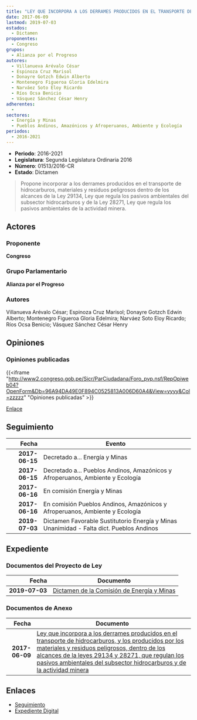 ```yaml
---
title: "LEY QUE INCORPORA A LOS DERRAMES PRODUCIDOS EN EL TRANSPORTE DE HIDROCARBUROS Y LOS PRODUCIDOS POR LOS MATERIALES Y RESIDUOS PELIGROSOS, DENTRO DE LOS ALCANCES DE LAS LEYES 291334, 28271 QUE REGULAN LOS PASIVOS AMBIENTALES DEL SUBSECTOR HIDROCARBUROS Y DE LA ACTIVIDAD MINERA"
date: 2017-06-09
lastmod: 2019-07-03
estados: 
  - Dictamen
proponentes: 
  - Congreso
grupos: 
  - Alianza por el Progreso
autores: 
  - Villanueva Arévalo César
  - Espinoza Cruz Marisol
  - Donayre Gotzch Edwin Alberto
  - Montenegro Figueroa Gloria Edelmira
  - Narváez Soto Eloy Ricardo
  - Ríos Ocsa Benicio
  - Vásquez Sánchez César Henry
adherentes: 
  - 
sectores: 
  - Energía y Minas
  - Pueblos Andinos, Amazónicos y Afroperuanos, Ambiente y Ecología
periodos: 
  - 2016-2021
---
```


- **Periodo**: 2016-2021
- **Legislatura**: Segunda Legislatura Ordinaria 2016
- **Número**: 01513/2016-CR
- **Estado**: Dictamen

> Propone incorporar a los derrames producidos en el transporte de hidrocarburos, materiales y residuos peligrosos dentro de los alcances de la Ley 29134, Ley que regula los pasivos ambientales del subsector hidrocarburos y de la Ley 28271, Ley que regula los pasivos ambientales de la actividad minera.


## Actores

### Proponente

**Congreso**

### Grupo Parlamentario

**Alianza por el Progreso**

### Autores

Villanueva Arévalo César; Espinoza Cruz Marisol; Donayre Gotzch Edwin Alberto; Montenegro Figueroa Gloria Edelmira; Narváez Soto Eloy Ricardo; Ríos Ocsa Benicio; Vásquez Sánchez César Henry


## Opiniones

### Opiniones publicadas

{{<iframe "http://www2.congreso.gob.pe/Sicr/ParCiudadana/Foro_pvp.nsf/RepOpiweb04?OpenForm&Db=96A94DA49E0F894C0525813A006D60A4&View=yyyy&Col=zzzzz" "Opiniones publicadas" >}}

[Enlace](http://www2.congreso.gob.pe/Sicr/ParCiudadana/Foro_pvp.nsf/RepOpiweb04?OpenForm&Db=96A94DA49E0F894C0525813A006D60A4&View=yyyy&Col=zzzzz)

## Seguimiento

| Fecha | Evento |
|------:|--------|
| **2017-06-15** | Decretado a... Energía y Minas|
| **2017-06-15** | Decretado a... Pueblos Andinos, Amazónicos y Afroperuanos, Ambiente y Ecología|
| **2017-06-16** | En comisión Energía y Minas|
| **2017-06-16** | En comisión Pueblos Andinos, Amazónicos y Afroperuanos, Ambiente y Ecología|
| **2019-07-03** | Dictamen Favorable Sustitutorio Energía y Minas Unanimidad - Falta dict. Pueblos Andinos|


## Expediente


### Documentos del Proyecto de Ley

| Fecha | Documento |
|------:|--------|
| **2019-07-03** | [Dictamen de la Comisión de Energía y Minas](http://www.leyes.congreso.gob.pe/Documentos/2016_2021/Dictamenes/Proyectos_de_Ley/01513DC11MAY20190703.pdf) |

### Documentos de Anexo

| Fecha | Documento |
|------:|--------|
| **2017-06-09** | [Ley que incorpora a los derrames producidos en el transporte de hidrocarburos, y los producidos por los materiales y residuos peligrosos, dentro de los alcances de la leyes 29134 y 28271, que regulan los pasivos ambientales del subsector hidrocarburos y de la actividad minera](http://www.leyes.congreso.gob.pe/Documentos/2016_2021/Proyectos_de_Ley_y_de_Resoluciones_Legislativas/PL0151320170609..pdf) |

## Enlaces 

- [Seguimiento](http://www2.congreso.gob.pe/Sicr/TraDocEstProc/CLProLey2016.nsf/f7fff46988ca05b1052578e100829cc7/6184dc97b8e109170525813b0000cc66?OpenDocument)
- [Expediente Digital](http://www2.congreso.gob.pe/Sicr/TraDocEstProc/CLProLey2016.nsf/f7fff46988ca05b1052578e100829cc7/6184dc97b8e109170525813b0000cc66?OpenDocument&Click=05257FB7005EB655.eb71d0cf91d8294e05256cdf006b5706/$Body/0.1C6C)
